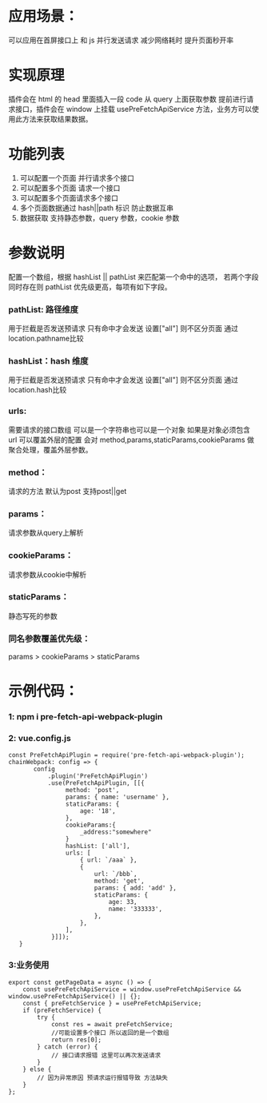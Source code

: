 # 应用场景：

可以应用在首屏接口上 和 js 并行发送请求 减少网络耗时 提升页面秒开率

# 实现原理
插件会在 html 的 head 里面插入一段 code 从 query 上面获取参数 提前进行请求接口，插件会在 window 上挂载 usePreFetchApiService 方法，业务方可以使用此方法来获取结果数据。

# 功能列表
1. 可以配置一个页面 并行请求多个接口
2. 可以配置多个页面 请求一个接口
3. 可以配置多个页面请求多个接口
4. 多个页面数据通过 hash||path 标识 防止数据互串
5. 数据获取 支持静态参数，query 参数，cookie 参数

# 参数说明
配置一个数组，根据 hashList || pathList 来匹配第一个命中的选项，
若两个字段同时存在则 pathList 优先级更高，每项有如下字段。

### pathList: 路径维度
用于拦截是否发送预请求 只有命中才会发送
设置["all"] 则不区分页面
通过location.pathname比较

### hashList：hash 维度
用于拦截是否发送预请求 只有命中才会发送
设置["all"] 则不区分页面
通过location.hash比较

### urls:
需要请求的接口数组 可以是一个字符串也可以是一个对象
如果是对象必须包含 url 可以覆盖外层的配置
会对 method,params,staticParams,cookieParams 做聚合处理，覆盖外层参数。

### method：
请求的方法 默认为post 支持post||get

### params：
请求参数从query上解析

### cookieParams：
请求参数从cookie中解析

### staticParams：
静态写死的参数

### 同名参数覆盖优先级：
params > cookieParams > staticParams

# 示例代码：

### 1: npm i pre-fetch-api-webpack-plugin <br>
### 2: vue.config.js
```
const PreFetchApiPlugin = require('pre-fetch-api-webpack-plugin');
chainWebpack: config => {
       config
           .plugin('PreFetchApiPlugin')
           .use(PreFetchApiPlugin, [[{
                method: 'post',
                params: { name: 'username' },
                staticParams: {
                    age: '18',
                },
                cookieParams:{
                    _address:"somewhere"
                }
                hashList: ['all'],
                urls: [
                    { url: `/aaa` },
                    {
                        url: `/bbb`,
                        method: 'get',
                        params: { add: 'add' },
                        staticParams: {
                            age: 33,
                            name: '333333',
                        },
                    },
                ],
            }]]);
   }
```

### 3:业务使用
```
export const getPageData = async () => {
    const usePreFetchApiService = window.usePreFetchApiService && window.usePreFetchApiService() || {};
    const { preFetchService } = usePreFetchApiService;
    if (preFetchService) {
        try {
            const res = await preFetchService; 
            //可能设置多个接口 所以返回的是一个数组
            return res[0];
        } catch (error) {
            // 接口请求报错 这里可以再次发送请求
        }
    } else {
        // 因为异常原因 预请求运行报错导致 方法缺失 
    }
};

```
